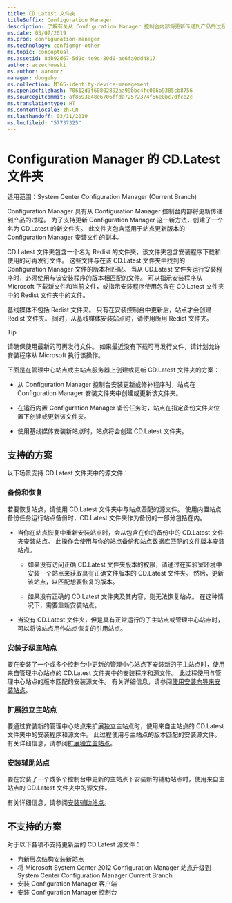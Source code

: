 ```yaml
---
title: CD.Latest 文件夹
titleSuffix: Configuration Manager
description: 了解有关从 Configuration Manager 控制台内部将更新传递到产品的过程。
ms.date: 03/07/2019
ms.prod: configuration-manager
ms.technology: configmgr-other
ms.topic: conceptual
ms.assetid: 8db92d67-5d9c-4e9c-80d0-ae6fa0dd4817
author: aczechowski
ms.author: aaroncz
manager: dougeby
ms.collection: M365-identity-device-management
ms.openlocfilehash: 70612d3f60802892aa99bbc4fc006b9385cb8756
ms.sourcegitcommit: af8693048e6706ffda72572374f56e0bc7dfce2c
ms.translationtype: HT
ms.contentlocale: zh-CN
ms.lasthandoff: 03/11/2019
ms.locfileid: "57737325"
---
```

# <a name="the-cdlatest-folder-for-configuration-manager"></a>Configuration Manager 的 CD.Latest 文件夹

适用范围：System Center Configuration Manager (Current Branch)

Configuration Manager 具有从 Configuration Manager 控制台内部将更新传递到产品的过程。 为了支持更新 Configuration Manager 这一新方法，创建了一个名为 CD.Latest 的新文件夹。 此文件夹包含适用于站点更新版本的 Configuration Manager 安装文件的副本。  

CD.Latest 文件夹包含一个名为 Redist 的文件夹，该文件夹包含安装程序下载和使用的可再发行文件。 这些文件与在该 CD.Latest 文件夹中找到的 Configuration Manager 文件的版本相匹配。 当从 CD.Latest 文件夹运行安装程序时，必须使用与该安装程序的版本相匹配的文件。 可以指示安装程序从 Microsoft 下载新文件和当前文件，或指示安装程序使用包含在 CD.Latest 文件夹中的 Redist 文件夹中的文件。

基线媒体不包括 Redist 文件夹。 只有在安装控制台中更新后，站点才会创建 Redist 文件夹。 同时，从基线媒体安装站点时，请使用所用 Redist 文件夹。  

> [!TIP]  
> 请确保使用最新的可再发行文件。 如果最近没有下载可再发行文件，请计划允许安装程序从 Microsoft 执行该操作。   

下面是在管理中心站点或主站点服务器上创建或更新 CD.Latest 文件夹的方案：  

- 从 Configuration Manager 控制台安装更新或修补程序时，站点在 Configuration Manager 安装文件夹中创建或更新该文件夹。  

- 在运行内置 Configuration Manager 备份任务时，站点在指定备份文件夹位置下创建或更新该文件夹。  

- 使用基线媒体安装新站点时，站点将会创建 CD.Latest 文件夹。


## <a name="supported-scenarios"></a>支持的方案

以下场景支持 CD.Latest 文件夹中的源文件：  

### <a name="backup-and-recovery"></a>备份和恢复
若要恢复站点，请使用 CD.Latest 文件夹中与站点匹配的源文件。 使用内置站点备份任务运行站点备份时，CD.Latest 文件夹作为备份的一部分包括在内。

- 当你在站点恢复中重新安装站点时，会从包含在你的备份中的 CD.Latest 文件夹安装站点。 此操作会使用与你的站点备份和站点数据库匹配的文件版本安装站点。  

    - 如果没有访问正确 CD.Latest 文件夹版本的权限，请通过在实验室环境中安装一个站点来获取具有正确文件版本的 CD.Latest 文件夹。 然后，更新该站点，以匹配想要恢复的版本。  

    - 如果没有正确的 CD.Latest 文件夹及其内容，则无法恢复站点。 在这种情况下，需要重新安装站点。  

- 当没有 CD.Latest 文件夹，但是具有正常运行的子主站点或管理中心站点时，可以将该站点用作站点恢复的引用站点。  

### <a name="install-a-child-primary-site"></a>安装子级主站点
要在安装了一个或多个控制台中更新的管理中心站点下安装新的子主站点时，使用来自管理中心站点的 CD.Latest 文件夹中的安装程序和源文件。 此过程使用与管理中心站点的版本匹配的安装源文件。 有关详细信息，请参阅[使用安装向导来安装站点](/sccm/core/servers/deploy/install/use-the-setup-wizard-to-install-sites)。  

### <a name="expand-a-stand-alone-primary-site"></a>扩展独立主站点
要通过安装新的管理中心站点来扩展独立主站点时，使用来自主站点的 CD.Latest 文件夹中的安装程序和源文件。 此过程使用与主站点的版本匹配的安装源文件。 有关详细信息，请参阅[扩展独立主站点](/sccm/core/servers/deploy/install/use-the-setup-wizard-to-install-sites#bkmk_expand)。

### <a name="install-a-secondary-site"></a>安装辅助站点
<!-- SCCMDocs-pr issue #3164 -->要在安装了一个或多个控制台中更新的主站点下安装新的辅助站点时，使用来自主站点的 CD.Latest 文件夹中的源文件。 

有关详细信息，请参阅[安装辅助站点](/sccm/core/servers/deploy/install/use-the-setup-wizard-to-install-sites#bkmk_secondary)。 


## <a name="unsupported-scenarios"></a>不支持的方案

对于以下各项不支持更新后的 CD.Latest 源文件：  
   
- 为新层次结构安装新站点  
- 将 Microsoft System Center 2012 Configuration Manager 站点升级到 System Center Configuration Manager Current Branch
- 安装 Configuration Manager 客户端
- 安装 Configuration Manager 控制台

